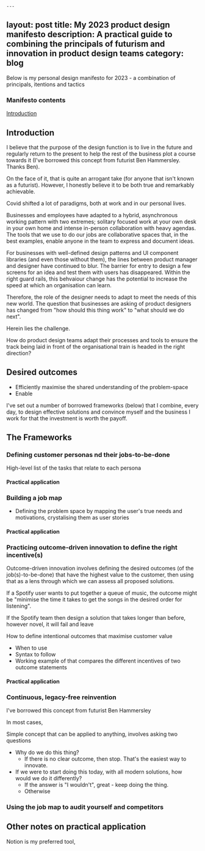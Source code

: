 	---
layout: post
title: My 2023 product design manifesto
description: A practical guide to combining the principals of futurism and innovation in product design teams
category: blog
---

Below is my personal design manifesto for 2023 - a combination of principals, itentions and tactics

### Manifesto contents
[Introduction](#introduction)


## Introduction
I believe that the purpose of the design function is to live in the future and regularly return to the present to help the rest of the business plot a course towards it (I've borrowed this concept from futurist Ben Hammersley. Thanks Ben). 

On the face of it, that is quite an arrogant take (for anyone that isn't known as a futurist). However, I honestly believe it to be both true and remarkably achievable. 

Covid shifted a lot of paradigms, both at work and in our personal lives. 

Businesses and employees have adapted to a hybrid, asynchronous working pattern with two extremes; solitary focused work at your own desk in your own home and intense in-person collaboration with heavy agendas. The tools that we use to do our jobs are collaborative spaces that, in the best examples, enable anyone in the team to express and document ideas. 

For businesses with well-defined design patterns and UI component libraries (and even those without them), the lines between product manager and designer have continued to blur. The barrier for entry to design a few screens for an idea and test them with users has disappeared. Within the right guard rails, this behvaiour change has the potential to increase the speed at which an organisation can learn. 

Therefore, the role of the designer needs to adapt to meet the needs of this new world. The question that businesses are asking of product designers has changed from "how should this thing work" to "what should we do next". 

Herein lies the challenge. 

How do product design teams adapt their processes and tools to ensure the track being laid in front of the organisational train is headed in the right direction?

## Desired outcomes
* Efficiently maximise the shared understanding of the problem-space 
* Enable  

I've set out a number of borrowed frameworks (below) that I combine, every day, to design effective solutions and convince myself and the business I work for that the investment is worth the payoff.


## The Frameworks
### Defining customer personas nd their jobs-to-be-done

High-level list of the tasks that relate to each persona

#### Practical application


### Building a job map
* Defining the problem space by mapping the user's true needs and motivations, crystalising them as user stories

#### Practical application


### Practicing outcome-driven innovation to define the right incentive(s)
Outcome-driven innovation involves defining the desired outcomes (of the job(s)-to-be-done) that have the highest value to the customer, then using that as a lens through which we can assess all proposed solutions. 

If a Spotify user wants to put together a queue of music, the outcome might be "minimise the time it takes to get the songs in the desired order for listening". 

If the Spotify team then design a solution that takes longer than before, however novel, it will fail and leave 

How to define intentional outcomes that maximise customer value
* When to use
* Syntax to follow
* Working example of that compares the different incentives of two outcome statements

#### Practical application


### Continuous, legacy-free reinvention
I've borrowed this concept from futurist Ben Hammersley

In most cases, 

Simple concept that can be applied to anything, involves asking two questions
* Why do we do this thing?
	* If there is no clear outcome, then stop. That's the easiest way to innovate. 
* If we were to start doing this today, with all modern solutions, how would we do it differently? 
	* If the answer is "I wouldn't", great - keep doing the thing. 
	* Otherwise 

### Using the job map to audit yourself and competitors

## Other notes on practical application


Notion is my preferred tool, 